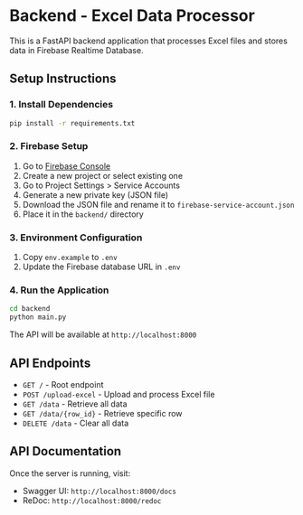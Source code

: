 # Backend - Excel Data Processor

This is a FastAPI backend application that processes Excel files and stores data in Firebase Realtime Database.

## Setup Instructions

### 1. Install Dependencies
```bash
pip install -r requirements.txt
```

### 2. Firebase Setup
1. Go to [Firebase Console](https://console.firebase.google.com/)
2. Create a new project or select existing one
3. Go to Project Settings > Service Accounts
4. Generate a new private key (JSON file)
5. Download the JSON file and rename it to `firebase-service-account.json`
6. Place it in the `backend/` directory

### 3. Environment Configuration
1. Copy `env.example` to `.env`
2. Update the Firebase database URL in `.env`

### 4. Run the Application
```bash
cd backend
python main.py
```

The API will be available at `http://localhost:8000`

## API Endpoints

- `GET /` - Root endpoint
- `POST /upload-excel` - Upload and process Excel file
- `GET /data` - Retrieve all data
- `GET /data/{row_id}` - Retrieve specific row
- `DELETE /data` - Clear all data

## API Documentation

Once the server is running, visit:
- Swagger UI: `http://localhost:8000/docs`
- ReDoc: `http://localhost:8000/redoc` 